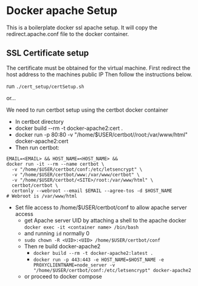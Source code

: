 # Docker apache Setup

This is a boilerplate docker ssl apache setup.
It will copy the redirect.apache.conf file to the docker container.


## SSL Certificate setup
The certificate must be obtained for the virtual machine.
First redirect the host address to the machines public IP
Then follow the instructions below.

run `./cert_setup/certSetup.sh`

or...


We need to run certbot setup using the certbot docker container

- In certbot directory
- docker build --rm -t docker-apache2:cert .
- docker run -p 80:80 -v "/home/$USER/certbot/<SITE>/root:/var/www/html" docker-apache2:cert
- Then run certbot:
```
EMAIL=<EMAIL> && HOST_NAME=<HOST_NAME> &&
docker run -it --rm --name certbot \
  -v "/home/$USER/certbot/conf:/etc/letsencrypt" \
  -v "/home/$USER/certbot/www:/var/www/certbot" \
  -v "/home/$USER/certbot/<SITE>/root:/var/www/html" \
  certbot/certbot \
  certonly --webroot --email $EMAIL --agree-tos -d $HOST_NAME
# Webroot is /var/www/html
```
- Set file access to /home/$USER/certbot/conf to allow apache server access
  - get Apache server UID by attaching a shell to the apache docker `docker exec -it <container name> /bin/bash`
  - and running  `id` normally 0
  - `sudo chown -R <UID>:<UID> /home/$USER/certbot/conf `
  - Then re build docker-apache2
    - `docker build --rm -t docker-apache2:latest .`
    - `docker run -p 443:443 -e HOST_NAME=$HOST_NAME -e PROXYCLIENTNAME=node_server -v "/home/$USER/certbot/conf:/etc/letsencrypt" docker-apache2`
  - or proceed to docker compose
